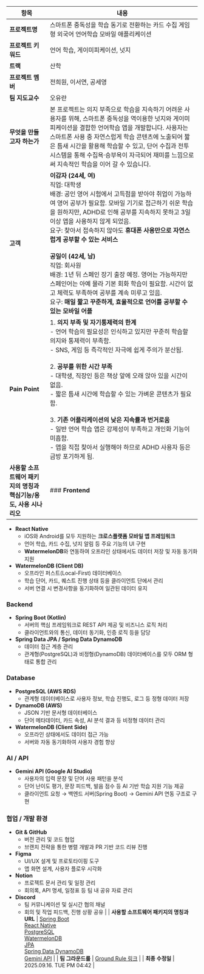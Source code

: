 | 항목 | 내용 |
|------|------|
| **프로젝트명** | 스마트폰 중독성을 학습 동기로 전환하는 카드 수집 게임형 외국어 언어학습 모바일 애플리케이션 |
| **프로젝트 키워드** | 언어 학습, 게이미피케이션, 넛지 |
| **트랙** | 산학 |
| **프로젝트 멤버** | 전희원, 이서연, 공세영 |
| **팀 지도교수** | 오유란 |
| **무엇을 만들고자 하는가** | 본 프로젝트는 의지 부족으로 학습을 지속하기 어려운 사용자를 위해, 스마트폰 중독성을 역이용한 넛지와 게이미피케이션을 결합한 언어학습 앱을 개발합니다. 사용자는 스마트폰 사용 중 자연스럽게 학습 콘텐츠에 노출되어 짧은 틈새 시간을 활용해 학습할 수 있고, 단어 수집과 전투 시스템을 통해 수집욕·승부욕이 자극되어 재미를 느낌으로써 지속적인 학습을 이어 갈 수 있습니다. |
| **고객** | **이감자 (24세, 여)**<br>직업: 대학생<br>배경: 공인 영어 시험에서 고득점을 받아야 취업이 가능하여 영어 공부가 필요함. 모바일 기기로 접근하기 쉬운 학습을 원하지만, ADHD로 인해 공부를 지속하지 못하고 3일 이상 앱을 사용하지 않게 되었음.<br>요구: 찾아서 접속하지 않아도 **휴대폰 사용만으로 자연스럽게 공부할 수 있는 서비스**<br><br>**공일이 (42세, 남)**<br>직업: 회사원<br>배경: 1년 뒤 스페인 장기 출장 예정. 영어는 가능하지만 스페인어는 아예 몰라 기본 회화 학습이 필요함. 시간이 없고 체력도 부족하여 공부를 계속 미루고 있음.<br>요구: **매일 짧고 꾸준하게, 효율적으로 언어를 공부할 수 있는 모바일 어플** |
| **Pain Point** | 1. **의지 부족 및 자기통제력의 한계**<br> - 언어 학습의 필요성은 인식하고 있지만 꾸준히 학습할 의지와 통제력이 부족함.<br> - SNS, 게임 등 즉각적인 자극에 쉽게 주의가 분산됨.<br><br>2. **공부를 위한 시간 부족**<br> - 대학생, 직장인 등은 책상 앞에 오래 앉아 있을 시간이 없음.<br> - 짧은 틈새 시간에 학습할 수 있는 가벼운 콘텐츠가 필요함.<br><br>3. **기존 어플리케이션의 낮은 지속률과 번거로움**<br> - 일반 언어 학습 앱은 강제성이 부족하고 개인화 기능이 미흡함.<br> - 앱을 직접 찾아서 실행해야 하므로 ADHD 사용자 등은 금방 포기하게 됨. |
| **사용할 소프트웨어 패키지의 명칭과 핵심기능/용도, 사용 시나리오** |### **Frontend**
- **React Native**
  - iOS와 Android를 모두 지원하는 **크로스플랫폼 모바일 앱 프레임워크**
  - 언어 학습, 카드 수집, 넛지 알림 등 주요 기능의 UI 구현
  - **WatermelonDB**와 연동하여 오프라인 상태에서도 데이터 저장 및 자동 동기화 지원  
- **WatermelonDB (Client DB)**
  - 오프라인 퍼스트(Local-First) 데이터베이스
  - 학습 단어, 카드, 퀘스트 진행 상태 등을 클라이언트 단에서 관리
  - 서버 연결 시 변경사항을 동기화하여 일관된 데이터 유지

### **Backend**
- **Spring Boot (Kotlin)**
  - 서버의 핵심 프레임워크로 REST API 제공 및 비즈니스 로직 처리
  - 클라이언트와의 통신, 데이터 동기화, 인증 로직 등을 담당
- **Spring Data JPA / Spring Data DynamoDB**
  - 데이터 접근 계층 관리
  - 관계형(PostgreSQL)과 비정형(DynamoDB) 데이터베이스를 모두 ORM 형태로 통합 관리

### **Database**
- **PostgreSQL (AWS RDS)**
  - 관계형 데이터베이스로 사용자 정보, 학습 진행도, 로그 등 정형 데이터 저장
- **DynamoDB (AWS)**
  - JSON 기반 문서형 데이터베이스
  - 단어 메타데이터, 카드 속성, AI 분석 결과 등 비정형 데이터 관리
- **WatermelonDB (Client Side)**
  - 오프라인 상태에서도 데이터 접근 가능
  - 서버와 자동 동기화하여 사용자 경험 향상

### **AI / API**
- **Gemini API (Google AI Studio)**
  - 사용자의 입력 문장 및 단어 사용 패턴을 분석
  - 단어 난이도 평가, 문장 피드백, 발음 점수 등 AI 기반 학습 지원 기능 제공
  - 클라이언트 요청 → 백엔드 서버(Spring Boot) → Gemini API 연동 구조로 구현

### **협업 / 개발 환경**
- **Git & GitHub**
  - 버전 관리 및 코드 협업
  - 브랜치 전략을 통한 병렬 개발과 PR 기반 코드 리뷰 진행
- **Figma**
  - UI/UX 설계 및 프로토타이핑 도구
  - 앱 화면 설계, 사용자 플로우 시각화
- **Notion**
  - 프로젝트 문서 관리 및 일정 관리
  - 회의록, API 명세, 일정표 등 팀 내 공유 자료 관리
- **Discord**
  - 팀 커뮤니케이션 및 실시간 협의 채널
  - 회의 및 작업 피드백, 진행 상황 공유
 |
| **사용할 소프트웨어 패키지의 명칭과 URL** | [Spring Boot](https://spring.io/projects/spring-boot) <br> [React Native](https://reactnative.dev) <br> [PostgreSQL](https://www.postgresql.org) <br> [WatermelonDB](https://nozbe.github.io/WatermelonDB/) <br>[JPA](https://spring.io/projects/spring-data-jpa) <br> [Spring Data DynamoDB](https://github.com/derjust/spring-data-dynamodb) <br> [Gemini API](https://ai.google.dev/gemini-api/docs?hl=ko) |
| **팀 그라운드룰** | [Ground Rule 링크](https://github.com/isc10120/CapstoneDesign2025/blob/main/GroudRule.MD) |
| **최종 수정일** | 2025.09.16. TUE PM 04:42 |
